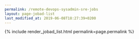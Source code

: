 ```yaml
---
permalink: /remote-devops-sysadmin-sre-jobs
layout: page-jobad-list
last_modified_at: 2019-06-08T18:27:39+0200
---
```

{% include render_jobad_list.html permalink=page.permalink %}
